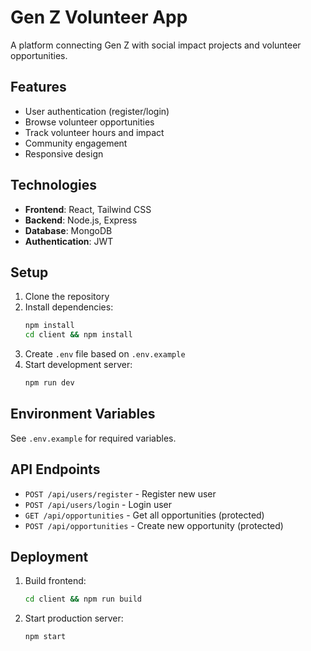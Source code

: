 # Gen Z Volunteer App

A platform connecting Gen Z with social impact projects and volunteer opportunities.

## Features

- User authentication (register/login)
- Browse volunteer opportunities
- Track volunteer hours and impact
- Community engagement
- Responsive design

## Technologies

- **Frontend**: React, Tailwind CSS
- **Backend**: Node.js, Express
- **Database**: MongoDB
- **Authentication**: JWT

## Setup

1. Clone the repository
2. Install dependencies:
   ```bash
   npm install
   cd client && npm install
   ```
3. Create `.env` file based on `.env.example`
4. Start development server:
   ```bash
   npm run dev
   ```

## Environment Variables

See `.env.example` for required variables.

## API Endpoints

- `POST /api/users/register` - Register new user
- `POST /api/users/login` - Login user
- `GET /api/opportunities` - Get all opportunities (protected)
- `POST /api/opportunities` - Create new opportunity (protected)

## Deployment

1. Build frontend:
   ```bash
   cd client && npm run build
   ```
2. Start production server:
   ```bash
   npm start
